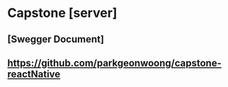 # Capstone [server]

## [Swegger Document]

## https://github.com/parkgeonwoong/capstone-reactNative
